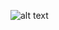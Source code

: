![alt text]([https://cdn.discordapp.com/attachments/1091867724130553948/1092251267662872596/Lucid_Engine1.png])
